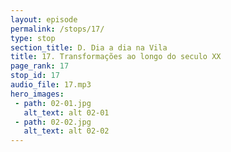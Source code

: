 ```yaml
---
layout: episode
permalink: /stops/17/
type: stop
section_title: D. Dia a dia na Vila
title: 17. Transformações ao longo do seculo XX
page_rank: 17
stop_id: 17
audio_file: 17.mp3
hero_images:
 - path: 02-01.jpg
   alt_text: alt 02-01
 - path: 02-02.jpg
   alt_text: alt 02-02
---
```


